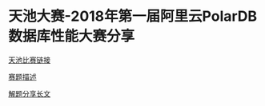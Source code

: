 # 天池大赛-2018年第一届阿里云PolarDB数据库性能大赛分享

[天池比赛链接](https://tianchi.aliyun.com/programming/rankingList.htm?spm=5176.100067.5678.4.5efb714bzvzVTd&raceId=231689)

[赛题描述](RaceRule.md)

[解题分享长文]()
